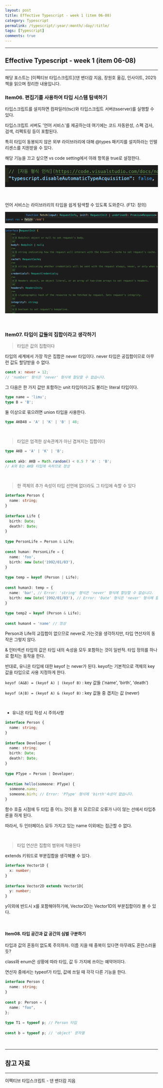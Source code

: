 ```yaml
---
layout: post
title: Effective Typescript - week 1 (item 06-08)
category: Typescript
permalink: /typescript/:year/:month/:day/:title/
tags: [Typescript]
comments: true
---
```


---

## Effective Typescript - week 1 (item 06-08)

---

해당 포스트는 [이펙티브 타입스크립트]\(댄 밴더캄 지음, 장원호 옮김, 인사이트, 2021) 책을 읽으며 정리한 내용입니다.

### Item06. 편집기를 사용하여 타입 시스템 탐색하기

타입스크립트를 설치하면 컴파일러(tsc)와 타입스크립트 서버(tsserver)를 실행할 수 있다.

타입스크립트 서버도 '언어 서비스'를 제공하는데 여기에는 코드 자동완성, 스펙 검사, 검색, 리펙토링 등이 포함된다.

특히 타입이 동봉되지 않은 외부 라이브러리에 대해 @types 패키지를 설치하라는 인텔리센스를 지원받을 수 있다.

해당 기능을 끄고 싶으면 vs code setting에서 아래 항목을 true로 설정한다.

![인텔리센스](/assets/post/typescript/2022-04-16-01.png)

<br>

언어 서비스는 라이브러리의 타입을 쉽게 탐색할 수 있도록 도와준다. (F12: 정의)

![fetch](/assets/post/typescript/2022-04-16-02.png)

![fetch type](/assets/post/typescript/2022-04-16-03.png)

<br>

### Item07. 타입이 값들의 집합이라고 생각하기

> 타입은 값의 집합이다

타입의 세계에서 가장 작은 집합은 never 타입이다. never 타입은 공집합이므로 아무런 값도 할당받을 수 없다.

```typescript
const x: never = 12;
// 'number' 형식은 'never' 형식에 할당할 수 없습니다.
```

그 다음은 한 가지 값만 포함하는 unit 타입이라고도 불리는 literal 타입이다.

```typescript
type name = 'limu';
type B = 'B';
```

둘 이상으로 묶으려면 union 타입을 사용한다.

```typescript
type AKB48 = 'A' | 'K' | 'B' | 48;
```

<br>

> 타입은 엄격한 상속관계가 아닌 겹쳐지는 집합이다

```typescript
type AKB = 'A' | 'K' | 'B';

const akb: AKB = Math.random() < 0.5 ? 'A' : 'B';
// A와 B는 AKB 타입에 속하므로 정상
```

<br>

> 한 객체의 추가 속성이 타입 선언에 없더라도 그 타입에 속할 수 있다

```typescript
interface Person {
  name: string;
}

interface Life {
  birth: Date;
  death?: Date;
}

type PersonLife = Person & Life;

const human: PersonLife = {
  name: 'foo',
  birth: new Date('1992/01/03'),
}

type temp = keyof (Person | Life);

const human3: temp = {
  name: 'bar', // Error: 'string' 형식은 'never' 형식에 할당할 수 없습니다.
  birth: new Date('1992/01/03'), // Error: 'Date' 형식은 'never' 형식에 할당할 수 없습니다.
}

type temp2 = keyof (Person & Life);

const human4 = 'name' // 정상
```

Person과 Life의 교집합이 없으므로 never로 가는것을 생각하지만, 타입 연산자의 동작은 그렇지 않다.

& 인터섹션 타입의 값은 타입 내의 속성을 모두 포함하는 것이 일반적. 타입 정의를 하나로 합치는 동작을 한다.

반대로, 유니온 타입에 대한 keyof 는 never가 된다. keyof는 기본적으로 객체의 key값을 타입으로 사용 지정하게 한다.

`keyof (A&B) = (keyof A) | (keyof B)` : key 값들 ('name', 'birth', 'death')

`keyof (A|B) = (keyof A) & (keyof B)` : key 값들 중 겹치는 값 (never)

<br>

* 유니온 타입 작성 시 주의사항

```typescript
interface Person {
  name: string;
}

interface Developer {
  name: string;
  birth: Date;
  death?: Date;
}

type PType = Person | Developer;

function hello(someone: PType) {
  someone.name;
  someone.birh; // Error: 'PType' 형식에 'birth'속성이 없습니다.
}
```

함수 호출 시점에 두 타입 중 어느 것이 올 지 모르므로 오류가 나이 않는 선에서 타입추론을 하게 된다.

따라서, 두 인터페이스 모두 가지고 있는 name 이외에는 접근할 수 없다.

<br>

> 타입 연산은 집합의 범위에 적용된다

extends 키워드로 부분집합을 생각해볼 수 있다.

```typescript
interface Vector1D {
  x: number;
}

interface Vector2D extends Vector1D{
  y: number;
}
```

y이외에 반드시 x를 포함해야하기에,  Vector2D는 Vector1D의 부분집합이라 볼 수 있다.

<br>

#### Item08. 타입 공간과 값 공간의 심벌 구분하기

타입과 값의 혼동이 없도록 주의하자. 이름 지을 때 중복이 있다면 아무래도 혼란스러울듯?

class와 enum은 상황에 따라 타입, 값 두 가지에 쓰이는 예약어이다.

연산자 중에서는 typeof가 타입, 값에 쓰일 때 각각 다른 기능을 한다.

```typescript
interface Person {
  name: string;
}

const p: Person = {
  name: "foo",
};

type T1 = typeof p; // Person 타입

const b = typeof p; // 'object' 문자열
```

<br>

---

## 참고 자료

---

이펙티브 타입스크립트 - 댄 밴더캄 지음
